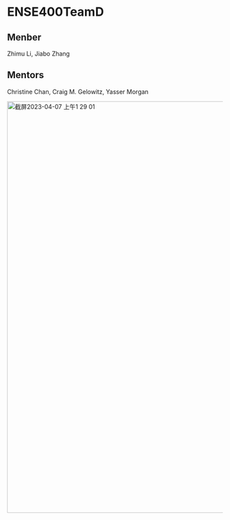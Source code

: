 # ENSE400TeamD
## Menber
Zhimu Li, Jiabo Zhang
## Mentors
Christine Chan, Craig M. Gelowitz, Yasser Morgan



<p><a href="https://www.Youtube.com/"><img width="961" alt="截屏2023-04-07 上午1 29 01" src="https://user-images.githubusercontent.com/90786844/230563383-3db275c5-d3c7-437b-a8a9-22a28e273755.png"></a></p>
